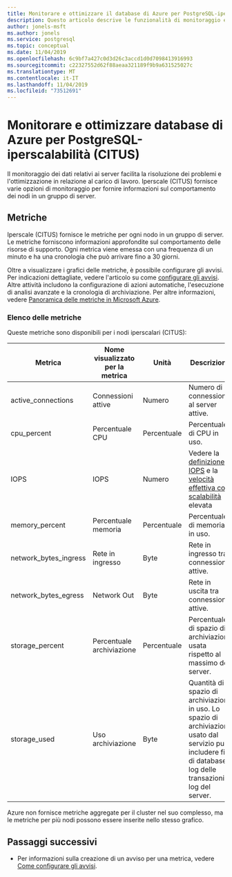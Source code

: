 ```yaml
---
title: Monitorare e ottimizzare il database di Azure per PostgreSQL-iperscalabilità (CITUS)
description: Questo articolo descrive le funzionalità di monitoraggio e ottimizzazione di database di Azure per PostgreSQL-iperscalabilità (CITUS)
author: jonels-msft
ms.author: jonels
ms.service: postgresql
ms.topic: conceptual
ms.date: 11/04/2019
ms.openlocfilehash: 6c9bf7a427c0d3d26c3accd1d0d7098413916993
ms.sourcegitcommit: c22327552d62f88aeaa321189f9b9a631525027c
ms.translationtype: MT
ms.contentlocale: it-IT
ms.lasthandoff: 11/04/2019
ms.locfileid: "73512691"
---
```

# <a name="monitor-and-tune-azure-database-for-postgresql---hyperscale-citus"></a>Monitorare e ottimizzare database di Azure per PostgreSQL-iperscalabilità (CITUS)

Il monitoraggio dei dati relativi ai server facilita la risoluzione dei problemi e l'ottimizzazione in relazione al carico di lavoro. Iperscale (CITUS) fornisce varie opzioni di monitoraggio per fornire informazioni sul comportamento dei nodi in un gruppo di server.

## <a name="metrics"></a>Metriche

Iperscale (CITUS) fornisce le metriche per ogni nodo in un gruppo di server. Le metriche forniscono informazioni approfondite sul comportamento delle risorse di supporto. Ogni metrica viene emessa con una frequenza di un minuto e ha una cronologia che può arrivare fino a 30 giorni.

Oltre a visualizzare i grafici delle metriche, è possibile configurare gli avvisi. Per indicazioni dettagliate, vedere l'articolo su come [configurare gli avvisi](howto-hyperscale-alert-on-metric.md).  Altre attività includono la configurazione di azioni automatiche, l'esecuzione di analisi avanzate e la cronologia di archiviazione. Per altre informazioni, vedere [Panoramica delle metriche in Microsoft Azure](../monitoring-and-diagnostics/monitoring-overview-metrics.md).

### <a name="list-of-metrics"></a>Elenco delle metriche

Queste metriche sono disponibili per i nodi iperscalari (CITUS):

|Metrica|Nome visualizzato per la metrica|Unità|Descrizione|
|---|---|---|---|
|active_connections|Connessioni attive|Numero|Numero di connessioni al server attive.|
|cpu_percent|Percentuale CPU|Percentuale|Percentuale di CPU in uso.|
|IOPS|IOPS|Numero|Vedere la [definizione IOPS](../virtual-machines/linux/premium-storage-performance.md#iops) e la [velocità effettiva con scalabilità](concepts-hyperscale-configuration-options.md) elevata|
|memory_percent|Percentuale memoria|Percentuale|Percentuale di memoria in uso.|
|network_bytes_ingress|Rete in ingresso|Byte|Rete in ingresso tra connessioni attive.|
|network_bytes_egress|Network Out|Byte|Rete in uscita tra connessioni attive.|
|storage_percent|Percentuale archiviazione|Percentuale|Percentuale di spazio di archiviazione usata rispetto al massimo del server.|
|storage_used|Uso archiviazione|Byte|Quantità di spazio di archiviazione in uso. Lo spazio di archiviazione usato dal servizio può includere file di database, log delle transazioni e log del server.|

Azure non fornisce metriche aggregate per il cluster nel suo complesso, ma le metriche per più nodi possono essere inserite nello stesso grafico.

## <a name="next-steps"></a>Passaggi successivi

- Per informazioni sulla creazione di un avviso per una metrica, vedere [Come configurare gli avvisi](howto-hyperscale-alert-on-metric.md).
